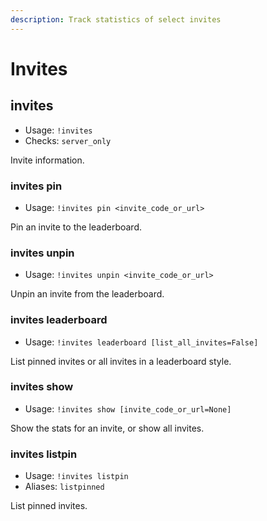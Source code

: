```yaml
---
description: Track statistics of select invites
---
```


# Invites

## invites

* Usage: `!invites`
* Checks: `server_only`

Invite information.

### invites pin

* Usage: `!invites pin <invite_code_or_url>`

Pin an invite to the leaderboard.

### invites unpin

* Usage: `!invites unpin <invite_code_or_url>`

Unpin an invite from the leaderboard.

### invites leaderboard

* Usage: `!invites leaderboard [list_all_invites=False]`

List pinned invites or all invites in a leaderboard style.

### invites show

* Usage: `!invites show [invite_code_or_url=None]`

Show the stats for an invite, or show all invites.

### invites listpin

* Usage: `!invites listpin`
* Aliases: `listpinned`

List pinned invites.

